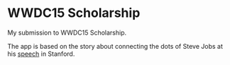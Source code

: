 # WWDC15 Scholarship

My submission to WWDC15 Scholarship.

The app is based on the story about connecting the dots of Steve Jobs at his [speech](https://www.ted.com/talks/steve_jobs_how_to_live_before_you_die) in Stanford.
